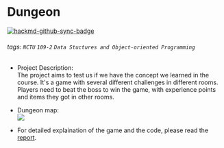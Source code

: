 # Dungeon

[![hackmd-github-sync-badge](https://hackmd.io/btjWh1prTyqvOT3_wjFKWA/badge)](https://hackmd.io/btjWh1prTyqvOT3_wjFKWA)

###### tags: `NCTU` `109-2` `Data Stuctures and Object-oriented Programming`
* Project Description:  
The project aims to test us if we have the concept we learned in the course. It's a game with several different challenges in different rooms. Players need to beat the boss to win the game, with experience points and items they got in other rooms.
* Dungeon map:  
![](https://i.imgur.com/Tp4FQsf.png)

* For detailed explaination of the game and the code, please read the [report](https://github.com/yachen0409/NCTU_project/blob/master/Dungeon/report_109550073.pdf).